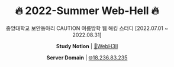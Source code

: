 <div align=center> <h1>🔥 2022-Summer Web-Hell 🔥</h1> </

<p>중앙대학교 보안동아리 CAUTION 여름방학 웹 해킹 스터디 [2022.07.01 ~ 2022.08.31]</p>

<p><b>Study Notion</b> | <a href="https://myoungseok.notion.site/Web-Hacking-WebH3ll-48a96a349fec4ddebb4cb01efc1a44cd" target="_blank">📘WebH3ll</a><p>
<p><b>Server Domain</b> | <a href="http://13.125.207.167" target="_blank">🌐18.236.83.235</a></p>

